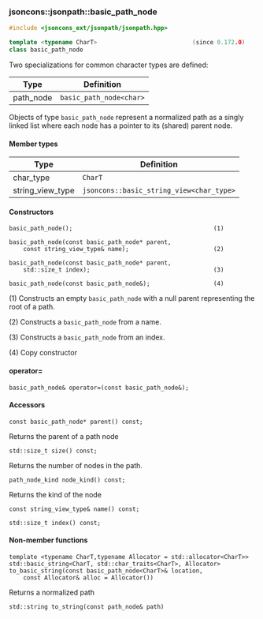 ### jsoncons::jsonpath::basic_path_node

```cpp
#include <jsoncons_ext/jsonpath/jsonpath.hpp>

template <typename CharT>                           (since 0.172.0)
class basic_path_node
```

Two specializations for common character types are defined:

Type      |Definition
----------|------------------------------
path_node   |`basic_path_node<char>` 

Objects of type `basic_path_node` represent a normalized path as a
singly linked list where each node has a pointer to its (shared) parent
node.

#### Member types
Type        |Definition
------------|------------------------------
char_type   | `CharT`
string_view_type | `jsoncons::basic_string_view<char_type>`

#### Constructors

    basic_path_node();                                        (1)

    basic_path_node(const basic_path_node* parent, 
        const string_view_type& name);                        (2)

    basic_path_node(const basic_path_node* parent, 
        std::size_t index);                                   (3)

    basic_path_node(const basic_path_node&);                  (4)

(1) Constructs an empty `basic_path_node` with a null parent
representing the root of a path.

(2) Constructs a `basic_path_node` from a name.

(3) Constructs a `basic_path_node` from an index.

(4) Copy constructor

#### operator=

    basic_path_node& operator=(const basic_path_node&);

#### Accessors

    const basic_path_node* parent() const;
Returns the parent of a path node

    std::size_t size() const;
Returns the number of nodes in the path.

    path_node_kind node_kind() const;
Returns the kind of the node

    const string_view_type& name() const;

    std::size_t index() const;

#### Non-member functions

    template <typename CharT,typename Allocator = std::allocator<CharT>>
    std::basic_string<CharT, std::char_traits<CharT>, Allocator> to_basic_string(const basic_path_node<CharT>& location,
        const Allocator& alloc = Allocator())
Returns a normalized path

    std::string to_string(const path_node& path)

